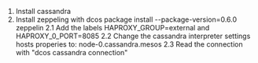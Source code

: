 1. Install cassandra
2. Install zeppeling with dcos package install --package-version=0.6.0 zeppelin
2.1 Add the labels HAPROXY_GROUP=external and HAPROXY_0_PORT=8085
2.2 Change the cassandra interpreter settings hosts properies to: node-0.cassandra.mesos
2.3 Read the connection with "dcos cassandra connection"